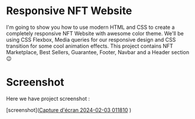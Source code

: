 # Responsive NFT Website

I'm going to show you how to use modern HTML and CSS to create a completely responsive NFT Website with awesome color theme. We'll be using CSS Flexbox, Media queries for our responsive design and CSS  transition for some cool animation effects. This project contains NFT Marketplace, Best Sellers, Guarantee, Footer, Navbar and a Header section😉

# Screenshot
Here we have project screenshot :

[screenshot]([Capture d'écran 2024-02-03 011810](https://github.com/Rayane-45/NFT-Website-/assets/131754025/9436bfc2-72df-4c05-b62d-d7d82100e37e)
)
